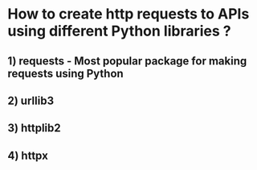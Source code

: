 # How to create http requests to APIs using different Python libraries ?

## 1) requests - Most popular package for making requests using Python
## 2) urllib3 
## 3) httplib2 
## 4) httpx
